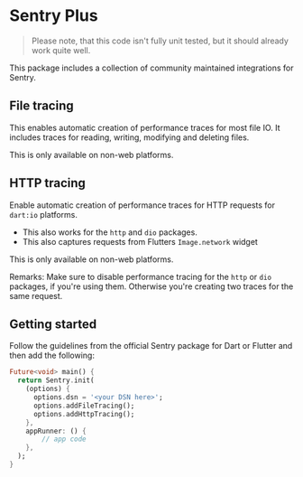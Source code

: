 # Sentry Plus

> Please note, that this code isn't fully unit tested, but it should already work quite well.

This package includes a collection of community maintained integrations for Sentry.

## File tracing

This enables automatic creation of performance traces for most file IO.
It includes traces for reading, writing, modifying and deleting files.

This is only available on non-web platforms.

## HTTP tracing

Enable automatic creation of performance traces for HTTP requests for `dart:io` platforms.

* This also works for the `http` and `dio` packages.
* This also captures requests from Flutters `Image.network` widget

This is only available on non-web platforms.

Remarks: 
Make sure to disable performance tracing for the `http` or `dio` packages, if you're using them. Otherwise you're creating two traces for the same request.

## Getting started

Follow the guidelines from the official Sentry package for Dart or Flutter
and then add the following:

```dart
Future<void> main() {
  return Sentry.init(
    (options) {
      options.dsn = '<your DSN here>';
      options.addFileTracing();
      options.addHttpTracing();
    },
    appRunner: () {
        // app code
    },
  );
}
```